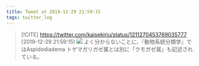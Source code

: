 ```yaml
---
title: Tweet at 2019-12-29 21:59:15
tags: twitter_log
---
```


> [!CITE] https://twitter.com/kaisekiriu/status/1211270453769035777 (2019-12-29 21:59:15)
> ![](https://twitter.com/kaisekiriu/status/1211270453769035777)
> よく分からないことに、『動物系統分類学』ではAspidodiadema トゲマガリガゼ属とは別に「クモガゼ属」も記述されている。

